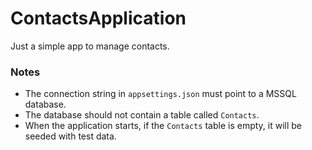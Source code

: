 # ContactsApplication

Just a simple app to manage contacts.

### Notes

- The connection string in `appsettings.json` must point to a MSSQL database.
- The database should not contain a table called `Contacts`.
- When the application starts, if the `Contacts` table is empty, it will be seeded with test data.